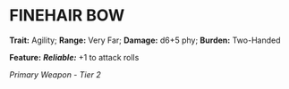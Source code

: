 # FINEHAIR BOW

**Trait:** Agility; **Range:** Very Far; **Damage:** d6+5 phy; **Burden:** Two-Handed

**Feature:** ***Reliable:*** +1 to attack rolls

*Primary Weapon - Tier 2*